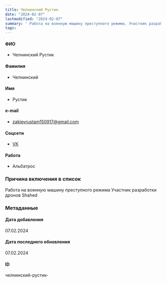 ```yaml
---
title: Челнинский Рустик
date: "2024-02-07"
lastmodified: "2024-02-07"
summary: ' Работа на военную машину преступного режима. Участник разработки дронов Shahed'
tags: 
---
```

<!--# pp2-->
<!--## Фигурант-->
<!--### Личные данные-->
#### ФИО
- Челнинский Рустик
#### Фамилия
- Челнинский
#### Имя
- Рустик
#### e-mail
- zakievrustam150917@gmail.com
#### Соцсети
- [VK](https://vk.com/rustam241512)
#### Работа
- Альбатрос
### Причина включения в список
Работа на военную машину преступного режима
Участник разработки дронов Shahed
### Метаданные
#### Дата добавления
07.02.2024
#### Дата последнего обновления
07.02.2024
#### ID
челнинский-рустик-
<!--## END;-->
